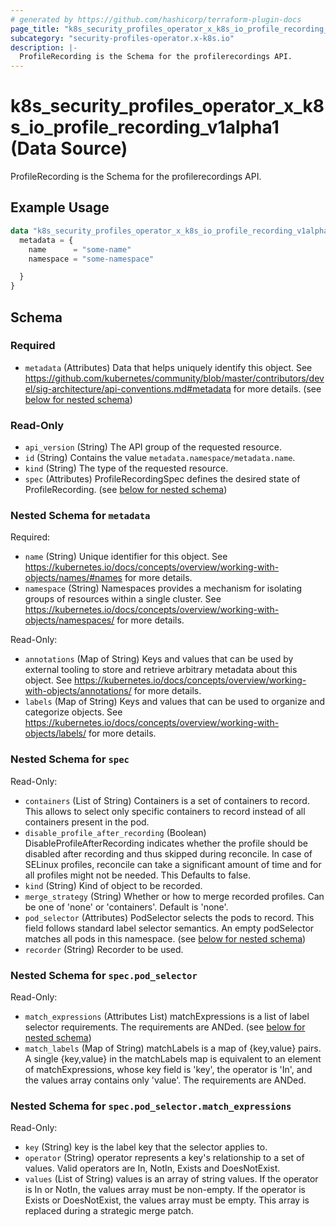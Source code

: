 ```yaml
---
# generated by https://github.com/hashicorp/terraform-plugin-docs
page_title: "k8s_security_profiles_operator_x_k8s_io_profile_recording_v1alpha1 Data Source - terraform-provider-k8s"
subcategory: "security-profiles-operator.x-k8s.io"
description: |-
  ProfileRecording is the Schema for the profilerecordings API.
---
```


# k8s_security_profiles_operator_x_k8s_io_profile_recording_v1alpha1 (Data Source)

ProfileRecording is the Schema for the profilerecordings API.

## Example Usage

```terraform
data "k8s_security_profiles_operator_x_k8s_io_profile_recording_v1alpha1" "example" {
  metadata = {
    name      = "some-name"
    namespace = "some-namespace"

  }
}
```

<!-- schema generated by tfplugindocs -->
## Schema

### Required

- `metadata` (Attributes) Data that helps uniquely identify this object. See https://github.com/kubernetes/community/blob/master/contributors/devel/sig-architecture/api-conventions.md#metadata for more details. (see [below for nested schema](#nestedatt--metadata))

### Read-Only

- `api_version` (String) The API group of the requested resource.
- `id` (String) Contains the value `metadata.namespace/metadata.name`.
- `kind` (String) The type of the requested resource.
- `spec` (Attributes) ProfileRecordingSpec defines the desired state of ProfileRecording. (see [below for nested schema](#nestedatt--spec))

<a id="nestedatt--metadata"></a>
### Nested Schema for `metadata`

Required:

- `name` (String) Unique identifier for this object. See https://kubernetes.io/docs/concepts/overview/working-with-objects/names/#names for more details.
- `namespace` (String) Namespaces provides a mechanism for isolating groups of resources within a single cluster. See https://kubernetes.io/docs/concepts/overview/working-with-objects/namespaces/ for more details.

Read-Only:

- `annotations` (Map of String) Keys and values that can be used by external tooling to store and retrieve arbitrary metadata about this object. See https://kubernetes.io/docs/concepts/overview/working-with-objects/annotations/ for more details.
- `labels` (Map of String) Keys and values that can be used to organize and categorize objects. See https://kubernetes.io/docs/concepts/overview/working-with-objects/labels/ for more details.


<a id="nestedatt--spec"></a>
### Nested Schema for `spec`

Read-Only:

- `containers` (List of String) Containers is a set of containers to record. This allows to select only specific containers to record instead of all containers present in the pod.
- `disable_profile_after_recording` (Boolean) DisableProfileAfterRecording indicates whether the profile should be disabled after recording and thus skipped during reconcile. In case of SELinux profiles, reconcile can take a significant amount of time and for all profiles might not be needed. This Defaults to false.
- `kind` (String) Kind of object to be recorded.
- `merge_strategy` (String) Whether or how to merge recorded profiles. Can be one of 'none' or 'containers'. Default is 'none'.
- `pod_selector` (Attributes) PodSelector selects the pods to record. This field follows standard label selector semantics. An empty podSelector matches all pods in this namespace. (see [below for nested schema](#nestedatt--spec--pod_selector))
- `recorder` (String) Recorder to be used.

<a id="nestedatt--spec--pod_selector"></a>
### Nested Schema for `spec.pod_selector`

Read-Only:

- `match_expressions` (Attributes List) matchExpressions is a list of label selector requirements. The requirements are ANDed. (see [below for nested schema](#nestedatt--spec--pod_selector--match_expressions))
- `match_labels` (Map of String) matchLabels is a map of {key,value} pairs. A single {key,value} in the matchLabels map is equivalent to an element of matchExpressions, whose key field is 'key', the operator is 'In', and the values array contains only 'value'. The requirements are ANDed.

<a id="nestedatt--spec--pod_selector--match_expressions"></a>
### Nested Schema for `spec.pod_selector.match_expressions`

Read-Only:

- `key` (String) key is the label key that the selector applies to.
- `operator` (String) operator represents a key's relationship to a set of values. Valid operators are In, NotIn, Exists and DoesNotExist.
- `values` (List of String) values is an array of string values. If the operator is In or NotIn, the values array must be non-empty. If the operator is Exists or DoesNotExist, the values array must be empty. This array is replaced during a strategic merge patch.
